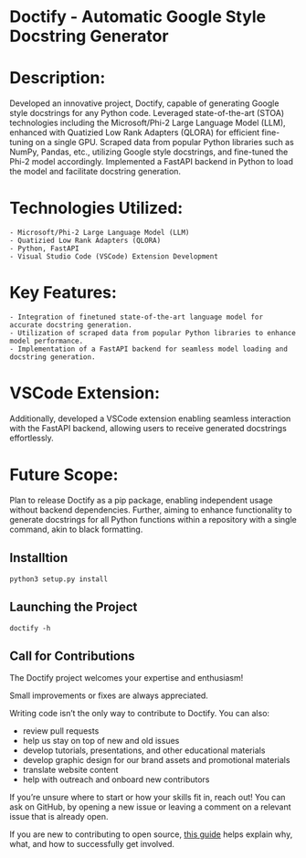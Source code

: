 # Doctify - Automatic Google Style Docstring Generator
 
# Description:

Developed an innovative project, Doctify, capable of generating Google style docstrings for any Python code. Leveraged state-of-the-art (STOA) technologies including the Microsoft/Phi-2 Large Language Model (LLM), enhanced with Quatizied Low Rank Adapters (QLORA) for efficient fine-tuning on a single GPU. Scraped data from popular Python libraries such as NumPy, Pandas, etc., utilizing Google style docstrings, and fine-tuned the Phi-2 model accordingly. Implemented a FastAPI backend in Python to load the model and facilitate docstring generation.

# Technologies Utilized:

    - Microsoft/Phi-2 Large Language Model (LLM)
    - Quatizied Low Rank Adapters (QLORA)
    - Python, FastAPI
    - Visual Studio Code (VSCode) Extension Development

# Key Features:

    - Integration of finetuned state-of-the-art language model for accurate docstring generation.
    - Utilization of scraped data from popular Python libraries to enhance model performance.
    - Implementation of a FastAPI backend for seamless model loading and docstring generation.

# VSCode Extension:
Additionally, developed a VSCode extension enabling seamless interaction with the FastAPI backend, allowing users to receive generated docstrings effortlessly.

# Future Scope:
Plan to release Doctify as a pip package, enabling independent usage without backend dependencies. Further, aiming to enhance functionality to generate docstrings for all Python functions within a repository with a single command, akin to black formatting.


## Installtion
```
python3 setup.py install
```

## Launching the Project
```
doctify -h
```


Call for Contributions
----------------------

The Doctify project welcomes your expertise and enthusiasm!

Small improvements or fixes are always appreciated.

Writing code isn’t the only way to contribute to Doctify. You can also:
- review pull requests
- help us stay on top of new and old issues
- develop tutorials, presentations, and other educational materials
- develop graphic design for our brand assets and promotional materials
- translate website content
- help with outreach and onboard new contributors

If you’re unsure where to start or how your skills fit in, reach out! You can
ask on GitHub, by opening a new issue or leaving a
comment on a relevant issue that is already open.

If you are new to contributing to open source, [this
guide](https://opensource.guide/how-to-contribute/) helps explain why, what,
and how to successfully get involved.
